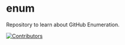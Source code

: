 # enum
Repository to learn about GitHub Enumeration.






















































































































































































[![Contributors](https://img.shields.io/badge/Contributors-3-brightgreen)](https://github.com/EurydiceCorp/enum/graphs/contributors)
